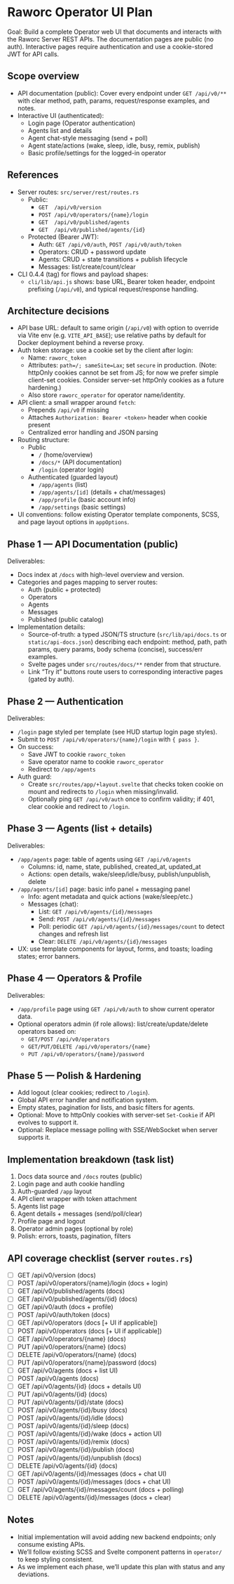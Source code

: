 # Raworc Operator UI Plan

Goal: Build a complete Operator web UI that documents and interacts with the Raworc Server REST APIs. The documentation pages are public (no auth). Interactive pages require authentication and use a cookie-stored JWT for API calls.

## Scope overview
- API documentation (public): Cover every endpoint under `GET /api/v0/**` with clear method, path, params, request/response examples, and notes.
- Interactive UI (authenticated):
  - Login page (Operator authentication)
  - Agents list and details
  - Agent chat-style messaging (send + poll)
  - Agent state/actions (wake, sleep, idle, busy, remix, publish)
  - Basic profile/settings for the logged-in operator

## References
- Server routes: `src/server/rest/routes.rs`
  - Public:
    - `GET  /api/v0/version`
    - `POST /api/v0/operators/{name}/login`
    - `GET  /api/v0/published/agents`
    - `GET  /api/v0/published/agents/{id}`
  - Protected (Bearer JWT):
    - Auth: `GET /api/v0/auth`, `POST /api/v0/auth/token`
    - Operators: CRUD + password update
    - Agents: CRUD + state transitions + publish lifecycle
    - Messages: list/create/count/clear
- CLI 0.4.4 (tag) for flows and payload shapes:
  - `cli/lib/api.js` shows: base URL, Bearer token header, endpoint prefixing (`/api/v0`), and typical request/response handling.

## Architecture decisions
- API base URL: default to same origin (`/api/v0`) with option to override via Vite env (e.g. `VITE_API_BASE`); use relative paths by default for Docker deployment behind a reverse proxy.
- Auth token storage: use a cookie set by the client after login:
  - Name: `raworc_token`
  - Attributes: `path=/; sameSite=Lax`; set `secure` in production. (Note: httpOnly cookies cannot be set from JS; for now we prefer simple client-set cookies. Consider server-set httpOnly cookies as a future hardening.)
  - Also store `raworc_operator` for operator name/identity.
- API client: a small wrapper around `fetch`:
  - Prepends `/api/v0` if missing
  - Attaches `Authorization: Bearer <token>` header when cookie present
  - Centralized error handling and JSON parsing
- Routing structure:
  - Public
    - `/` (home/overview)
    - `/docs/*` (API documentation)
    - `/login` (operator login)
  - Authenticated (guarded layout)
    - `/app/agents` (list)
    - `/app/agents/[id]` (details + chat/messages)
    - `/app/profile` (basic account info)
    - `/app/settings` (basic settings)
- UI conventions: follow existing Operator template components, SCSS, and page layout options in `appOptions`.

## Phase 1 — API Documentation (public)
Deliverables:
- Docs index at `/docs` with high-level overview and version.
- Categories and pages mapping to server routes:
  - Auth (public + protected)
  - Operators
  - Agents
  - Messages
  - Published (public catalog)
- Implementation details:
  - Source-of-truth: a typed JSON/TS structure (`src/lib/api/docs.ts` or `static/api-docs.json`) describing each endpoint: method, path, path params, query params, body schema (concise), success/err examples.
  - Svelte pages under `src/routes/docs/**` render from that structure.
  - Link “Try it” buttons route users to corresponding interactive pages (gated by auth).

## Phase 2 — Authentication
Deliverables:
- `/login` page styled per template (see HUD startup login page styles).
- Submit to `POST /api/v0/operators/{name}/login` with `{ pass }`.
- On success:
  - Save JWT to cookie `raworc_token`
  - Save operator name to cookie `raworc_operator`
  - Redirect to `/app/agents`
- Auth guard:
  - Create `src/routes/app/+layout.svelte` that checks token cookie on mount and redirects to `/login` when missing/invalid.
  - Optionally ping `GET /api/v0/auth` once to confirm validity; if 401, clear cookie and redirect to `/login`.

## Phase 3 — Agents (list + details)
Deliverables:
- `/app/agents` page: table of agents using `GET /api/v0/agents`
  - Columns: id, name, state, published, created_at, updated_at
  - Actions: open details, wake/sleep/idle/busy, publish/unpublish, delete
- `/app/agents/[id]` page: basic info panel + messaging panel
  - Info: agent metadata and quick actions (wake/sleep/etc.)
  - Messages (chat):
    - List: `GET /api/v0/agents/{id}/messages`
    - Send: `POST /api/v0/agents/{id}/messages`
    - Poll: periodic `GET /api/v0/agents/{id}/messages/count` to detect changes and refresh list
    - Clear: `DELETE /api/v0/agents/{id}/messages`
- UX: use template components for layout, forms, and toasts; loading states; error banners.

## Phase 4 — Operators & Profile
Deliverables:
- `/app/profile` page using `GET /api/v0/auth` to show current operator data.
- Optional operators admin (if role allows): list/create/update/delete operators based on:
  - `GET/POST /api/v0/operators`
  - `GET/PUT/DELETE /api/v0/operators/{name}`
  - `PUT /api/v0/operators/{name}/password`

## Phase 5 — Polish & Hardening
- Add logout (clear cookies; redirect to `/login`).
- Global API error handler and notification system.
- Empty states, pagination for lists, and basic filters for agents.
- Optional: Move to httpOnly cookies with server-set `Set-Cookie` if API evolves to support it.
- Optional: Replace message polling with SSE/WebSocket when server supports it.

## Implementation breakdown (task list)
1) Docs data source and `/docs` routes (public)
2) Login page and auth cookie handling
3) Auth-guarded `/app` layout
4) API client wrapper with token attachment
5) Agents list page
6) Agent details + messages (send/poll/clear)
7) Profile page and logout
8) Operator admin pages (optional by role)
9) Polish: errors, toasts, pagination, filters

## API coverage checklist (server `routes.rs`)
- [ ] GET  /api/v0/version (docs)
- [ ] POST /api/v0/operators/{name}/login (docs + login)
- [ ] GET  /api/v0/published/agents (docs)
- [ ] GET  /api/v0/published/agents/{id} (docs)
- [ ] GET  /api/v0/auth (docs + profile)
- [ ] POST /api/v0/auth/token (docs)
- [ ] GET  /api/v0/operators (docs [+ UI if applicable])
- [ ] POST /api/v0/operators (docs [+ UI if applicable])
- [ ] GET  /api/v0/operators/{name} (docs)
- [ ] PUT  /api/v0/operators/{name} (docs)
- [ ] DELETE /api/v0/operators/{name} (docs)
- [ ] PUT  /api/v0/operators/{name}/password (docs)
- [ ] GET  /api/v0/agents (docs + list UI)
- [ ] POST /api/v0/agents (docs)
- [ ] GET  /api/v0/agents/{id} (docs + details UI)
- [ ] PUT  /api/v0/agents/{id} (docs)
- [ ] PUT  /api/v0/agents/{id}/state (docs)
- [ ] POST /api/v0/agents/{id}/busy (docs)
- [ ] POST /api/v0/agents/{id}/idle (docs)
- [ ] POST /api/v0/agents/{id}/sleep (docs)
- [ ] POST /api/v0/agents/{id}/wake (docs + action UI)
- [ ] POST /api/v0/agents/{id}/remix (docs)
- [ ] POST /api/v0/agents/{id}/publish (docs)
- [ ] POST /api/v0/agents/{id}/unpublish (docs)
- [ ] DELETE /api/v0/agents/{id} (docs)
- [ ] GET  /api/v0/agents/{id}/messages (docs + chat UI)
- [ ] POST /api/v0/agents/{id}/messages (docs + chat UI)
- [ ] GET  /api/v0/agents/{id}/messages/count (docs + polling)
- [ ] DELETE /api/v0/agents/{id}/messages (docs + clear)

## Notes
- Initial implementation will avoid adding new backend endpoints; only consume existing APIs.
- We’ll follow existing SCSS and Svelte component patterns in `operator/` to keep styling consistent.
- As we implement each phase, we’ll update this plan with status and any deviations.

